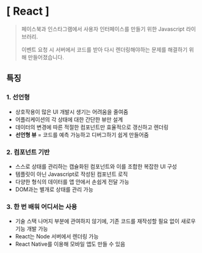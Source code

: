 # [ React ]

> 페이스북과 인스타그램에서 사용자 인터페이스를 만들기 위한 Javascript 라이브러리. 
>
> 이벤트 요청 시 서버에서 코드를 받아 다시 렌더링해야하는 문제를 해결하기 위해 만들어졌습니다.



## 특징

### 1. 선언형

- 상호작용이 많은 UI 개발시 생기는 어려움을 줄여줌
- 어플리케이션의 각 상태에 대한 간단한 뷰만 설계
- 데이터의 변경에 따른 적절한 컴포넌트만 효율적으로 갱신하고 렌더링
- **선언형 뷰** = 코드를 예측 가능하고 디버그하기 쉽게 만들어줌

### 2. 컴포넌트 기반

- 스스로 상태를 관리하는 캡슐화된 컴포넌트와 이를 조합한 복잡한 UI 구성
- 템플릿이 아닌 Javascript로 작성된 컴포넌트 로직
- 다양한 형식의 데이터를 앱 안에서 손쉽게 전달 가능
- DOM과는 별개로 상태를 관리 가능

### 3. 한 번 배워 어디서는 사용

- 기술 스택 나머지 부분에 관여하지 않기에, 기존 코드를 재작성할 필요 없이 새로우 기능 개발 가능
- React는 Node 서버에서 렌더링 가능
- React Native를 이용해 모바일 앱도 만들 수 있음



